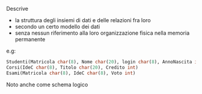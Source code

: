 Descrive 
- la struttura degli insiemi di dati e delle relazioni fra loro
- secondo un certo modello dei dati
- senza nessun riferimento alla loro organizzazione fisica nella memoria permanente

e.g:
```sql
Studenti(Matricola char(8), Nome char(20), login char(8), AnnoNascita int, Reddito real)
Corsi(IdeC char(8), Titolo char(20), Credito int) 
Esami(Matricola char(8), IdeC char(8), Voto int)
```

Noto anche come schema logico